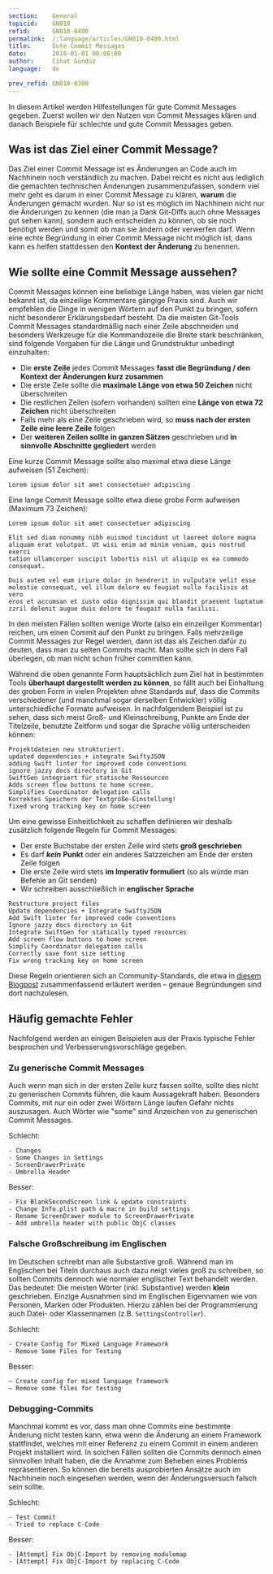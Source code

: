 ```yaml
---
section:    General
topicid:    GN010
refid:      GN010-0400
permalink:  /:language/articles/GN010-0400.html
title:      Gute Commit Messages
date:       2016-01-01 00:00:00
author:     Cihat Gündüz
language:   de

prev_refid: GN010-0300
---
```


In diesem Artikel werden Hilfestellungen für gute Commit Messages gegeben. Zuerst wollen wir den Nutzen von Commit
Messages klären und danach Beispiele für schlechte und gute Commit Messages geben.

## Was ist das Ziel einer Commit Message?

Das Ziel einer Commit Message ist es Änderungen an Code auch im Nachhinein noch verständlich zu machen. Dabei reicht es
nicht aus lediglich die gemachten technischen Änderungen zusammenzufassen, sondern viel mehr geht es darum in einer
Commit Message zu klären, **warum** die Änderungen gemacht wurden. Nur so ist es möglich im Nachhinein nicht nur die
Änderungen zu kennen (die man ja Dank Git-Diffs auch ohne Messages gut sehen kann), sondern auch entscheiden zu können,
ob sie noch benötigt werden und somit ob man sie ändern oder verwerfen darf. Wenn eine echte Begründung in einer Commit
Message nicht möglich ist, dann kann es helfen stattdessen den **Kontext der Änderung** zu benennen.

## Wie sollte eine Commit Message aussehen?

Commit Messages können eine beliebige Länge haben, was vielen gar nicht bekannt ist, da einzeilige Kommentare gängige
Praxis sind. Auch wir empfehlen die Dinge in wenigen Wörtern auf den Punkt zu bringen, sofern nicht besonderer
Erklärungsbedarf besteht. Da die meisten Git-Tools Commit Messages standardmäßig nach einer Zeile abschneiden und
besonders Werkzeuge für die Kommandozeile die Breite stark beschränken, sind folgende Vorgaben für die Länge und
Grundstruktur unbedingt einzuhalten:

* Die **erste Zeile** jedes Commit Messages **fasst die Begründung / den Kontext der Änderungen kurz zusammen**
* Die erste Zeile sollte die **maximale Länge von etwa 50 Zeichen** nicht überschreiten
* Die restlichen Zeilen (sofern vorhanden) sollten eine **Länge von etwa 72 Zeichen** nicht überschreiten
* Falls mehr als eine Zeile geschrieben wird, so **muss nach der ersten Zeile eine leere Zeile** folgen
* Der **weiteren Zeilen sollte in ganzen Sätzen** geschrieben und **in sinnvolle Abschnitte gegliedert** werden

Eine kurze Commit Message sollte also maximal etwa diese Länge aufweisen (51 Zeichen):

```text
Lorem ipsum dolor sit amet consectetuer adipiscing
```

Eine lange Commit Message sollte etwa diese grobe Form aufweisen (Maximum 73 Zeichen):

```text
Lorem ipsum dolor sit amet consectetuer adipiscing

Elit sed diam nonummy nibh euismod tincidunt ut laoreet dolore magna
aliquam erat volutpat. Ut wisi enim ad minim veniam, quis nostrud exerci
tation ullamcorper suscipit lobortis nisl ut aliquip ex ea commodo
consequat.

Duis autem vel eum iriure dolor in hendrerit in vulputate velit esse
molestie consequat, vel illum dolore eu feugiat nulla facilisis at vero
eros et accumsan et iusto odio dignissim qui blandit praesent luptatum
zzril delenit augue duis dolore te feugait nulla facilisi.
```

In den meisten Fällen sollten wenige Worte (also ein einzeiliger Kommentar) reichen, um einen Commit auf den Punkt zu
bringen. Falls mehrzeilige Commit Messages zur Regel werden, dann ist das als Zeichen dafür zu deuten, dass man zu
selten Commits macht. Man sollte sich in dem Fall überlegen, ob man nicht schon früher committen kann.

Während die oben genannte Form hauptsächlich zum Ziel hat in bestimmten Tools **überhaupt dargestellt werden zu
können**, so fällt auch bei Einhaltung der groben Form in vielen Projekten ohne Standards auf, dass die Commits
verschiedener (und manchmal sogar derselben Entwickler) völlig unterschiedliche Formate aufweisen. In nachfolgendem
Beispiel ist zu sehen, dass sich meist Groß- und Kleinschreibung, Punkte am Ende der Titelzeile, benutzte Zeitform und
sogar die Sprache völlig unterscheiden können:

```text
Projektdateien neu strukturiert.
updated dependencies + integrate SwiftyJSON
adding Swift linter for improved code conventions
ignore jazzy docs directory in Git
SwiftGen integriert für statische Ressourcen
Adds screen flow buttons to home screen.
Simplifies Coordinator delegation calls
Korrektes Speichern der Textgröße-Einstellung!
fixed wrong tracking key on home screen
```

Um eine gewisse Einheitlichkeit zu schaffen definieren wir deshalb zusätzlich folgende Regeln für Commit Messages:

* Der erste Buchstabe der ersten Zeile wird stets **groß geschrieben**
* Es darf ***kein*** **Punkt** oder ein anderes Satzzeichen am Ende der ersten Zeile folgen
* Die erste Zeile wird stets **im Imperativ formuliert** (so als würde man Befehle an Git senden)
* Wir schreiben ausschließlich in **englischer Sprache**

```text
Restructure project files
Update dependencies + Integrate SwiftyJSON
Add Swift linter for improved code conventions
Ignore jazzy docs directory in Git
Integrate SwiftGen for statically typed resources
Add screen flow buttons to home screen
Simplify Coordinator delegation calls
Correctly save font size setting
Fix wrong tracking key on home screen
```

Diese Regeln orientieren sich an Community-Standards, die etwa in [diesem
Blogpost](http://chris.beams.io/posts/git-commit/) zusammenfassend erläutert werden – genaue Begründungen sind dort
nachzulesen.

## Häufig gemachte Fehler

Nachfolgend werden an einigen Beispielen aus der Praxis typische Fehler besprochen und Verbesserungsvorschläge gegeben.

### Zu generische Commit Messages

Auch wenn man sich in der ersten Zeile kurz fassen sollte, sollte dies nicht zu generischen Commits führen, die kaum
Aussagekraft haben. Besonders Commits, mit nur ein oder zwei Wörtern Länge laufen Gefahr nichts auszusagen. Auch Wörter
wie "some" sind Anzeichen von zu generischen Commit Messages.

Schlecht:

```
- Changes
- Some Changes in Settings
- ScreenDrawerPrivate
- Umbrella Header
```

Besser:

```
- Fix BlankSecondScreen link & update constraints
- Change Info.plist path & macro in build settings
- Rename ScreenDrawer module to ScreenDrawerPrivate
- Add umbrella header with public ObjC classes
```

### Falsche Großschreibung im Englischen

Im Deutschen schreibt man alle Substantive groß. Während man im Englischen bei Titeln durchaus auch dazu neigt vieles
groß zu schreiben, so sollten Commits dennoch wie normaler englischer Text behandelt werden. Das bedeutet: Die meisten
Wörter (inkl. Substantive) werden **klein** geschrieben. Einzige Ausnahmen sind im Englischen Eigennamen wie von
Personen, Marken oder Produkten. Hierzu zählen bei der Programmierung auch Datei- oder Klassennamen (z.B.
`SettingsController`).

Schlecht:

```
- Create Config for Mixed Language Framework
- Remove Some Files for Testing
```

Besser:

```
– Create config for mixed language framework
– Remove some files for testing
```

### Debugging-Commits

Manchmal kommt es vor, dass man ohne Commits eine bestimmte Änderung nicht testen kann, etwa wenn die Änderung an einem
Framework stattfindet, welches mit einer Referenz zu einem Commit in einem anderen Projekt installiert wird. In solchen
Fällen sollten die Commits dennoch einen sinnvollen Inhalt haben, die die Annahme zum Beheben eines Problems
repräsentieren. So können die bereits ausprobierten Ansätze auch im Nachhinein noch eingesehen werden, wenn der
Änderungsversuch falsch sein sollte.

Schlecht:

```
- Test Commit
- Tried to replace C-Code
```

Besser:

```
- [Attempt] Fix ObjC-Import by removing modulemap
- [Attempt] Fix ObjC-Import by replacing C-Code
```
